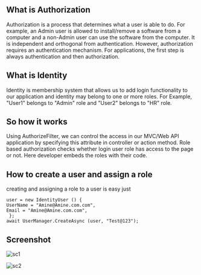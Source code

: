 ## What is Authorization
Authorization is a process that determines what a user is able to do. For example, an Admin user is allowed to install/remove a software from a computer and a non-Admin user can use the software from the computer. It is independent and orthogonal from authentication. However, authorization requires an authentication mechanism. For applications, the first step is always authentication and then authorization.

## What is Identity
Identity is membership system that allows us to add login functionality to our application and identity may belong to one or more roles. For Example, "User1" belongs to "Admin" role and "User2" belongs to "HR" role.

## So how it works
Using AuthorizeFilter, we can control the access in our MVC/Web API application by specifying this attribute in controller or action method. Role based authorization checks whether login user role has access to the page or not. Here developer embeds the roles with their code.

## How to create a user and assign a role
creating and assigning a role to a user is easy just

    user = new IdentityUser () {
    UserName = "Amine@Amine.com.com",
    Email = "Amine@Amine.com.com",
     };
    await UserManager.CreateAsync (user, "Test@123");
               
                
## Screenshot

![sc1](https://user-images.githubusercontent.com/24621701/44304537-323a5a00-a356-11e8-88f6-e2c34007bcb3.png)

![sc2](https://user-images.githubusercontent.com/24621701/44304536-31092d00-a356-11e8-9921-39296e8994dc.png)
